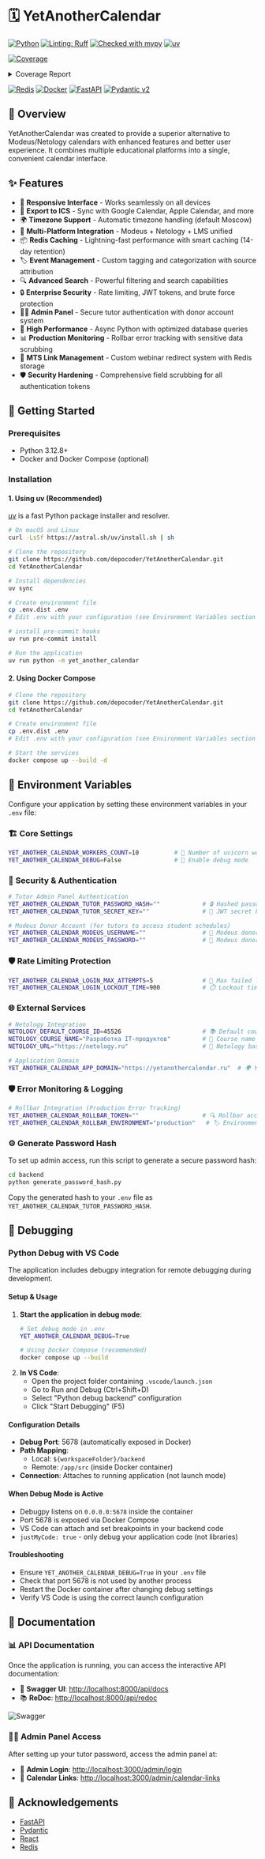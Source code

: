 # 🗓️ YetAnotherCalendar

[![Python](https://img.shields.io/badge/python-3.12.8+-blue.svg?style=flat&logo=python&logoColor=white)](https://www.python.org/downloads/)
[![Linting: Ruff](https://img.shields.io/endpoint?url=https://raw.githubusercontent.com/charliermarsh/ruff/main/assets/badge/v2.json)](https://github.com/astral-sh/ruff)
[![Checked with mypy](https://www.mypy-lang.org/static/mypy_badge.svg)](https://mypy-lang.org/)
[![uv](https://img.shields.io/endpoint?url=https://raw.githubusercontent.com/astral-sh/uv/main/assets/badge/v0.json)](https://github.com/astral-sh/uv)

<!-- Pytest Coverage Comment:Begin -->
<a href="https://github.com/depocoder/YetAnotherCalendar/blob/main/README.md"><img alt="Coverage" src="https://img.shields.io/badge/Coverage-86%25-green.svg" /></a><details><summary>Coverage Report </summary><table><tr><th>File</th><th>Stmts</th><th>Miss</th><th>Cover</th><th>Missing</th></tr><tbody><tr><td colspan="5"><b>yet_another_calendar/web</b></td></tr><tr><td>&nbsp; &nbsp;<a href="https://github.com/depocoder/YetAnotherCalendar/blob/main/backend/yet_another_calendar/web/application.py">application.py</a></td><td>66</td><td>21</td><td>68%</td><td><a href="https://github.com/depocoder/YetAnotherCalendar/blob/main/backend/yet_another_calendar/web/application.py#L27-L31">27&ndash;31</a>, <a href="https://github.com/depocoder/YetAnotherCalendar/blob/main/backend/yet_another_calendar/web/application.py#L34-L48">34&ndash;48</a>, <a href="https://github.com/depocoder/YetAnotherCalendar/blob/main/backend/yet_another_calendar/web/application.py#L69-L70">69&ndash;70</a>, <a href="https://github.com/depocoder/YetAnotherCalendar/blob/main/backend/yet_another_calendar/web/application.py#L95">95</a>, <a href="https://github.com/depocoder/YetAnotherCalendar/blob/main/backend/yet_another_calendar/web/application.py#L100">100</a></td></tr><tr><td>&nbsp; &nbsp;<a href="https://github.com/depocoder/YetAnotherCalendar/blob/main/backend/yet_another_calendar/web/cache_builder.py">cache_builder.py</a></td><td>8</td><td>2</td><td>75%</td><td><a href="https://github.com/depocoder/YetAnotherCalendar/blob/main/backend/yet_another_calendar/web/cache_builder.py#L18-L21">18&ndash;21</a></td></tr><tr><td colspan="5"><b>yet_another_calendar/web/api/bulk</b></td></tr><tr><td>&nbsp; &nbsp;<a href="https://github.com/depocoder/YetAnotherCalendar/blob/main/backend/yet_another_calendar/web/api/bulk/integration.py">integration.py</a></td><td>84</td><td>30</td><td>64%</td><td><a href="https://github.com/depocoder/YetAnotherCalendar/blob/main/backend/yet_another_calendar/web/api/bulk/integration.py#L48">48</a>, <a href="https://github.com/depocoder/YetAnotherCalendar/blob/main/backend/yet_another_calendar/web/api/bulk/integration.py#L56">56</a>, <a href="https://github.com/depocoder/YetAnotherCalendar/blob/main/backend/yet_another_calendar/web/api/bulk/integration.py#L70-L73">70&ndash;73</a>, <a href="https://github.com/depocoder/YetAnotherCalendar/blob/main/backend/yet_another_calendar/web/api/bulk/integration.py#L87-L110">87&ndash;110</a>, <a href="https://github.com/depocoder/YetAnotherCalendar/blob/main/backend/yet_another_calendar/web/api/bulk/integration.py#L123-L131">123&ndash;131</a>, <a href="https://github.com/depocoder/YetAnotherCalendar/blob/main/backend/yet_another_calendar/web/api/bulk/integration.py#L151">151</a></td></tr><tr><td>&nbsp; &nbsp;<a href="https://github.com/depocoder/YetAnotherCalendar/blob/main/backend/yet_another_calendar/web/api/bulk/schema.py">schema.py</a></td><td>45</td><td>5</td><td>89%</td><td><a href="https://github.com/depocoder/YetAnotherCalendar/blob/main/backend/yet_another_calendar/web/api/bulk/schema.py#L15">15</a>, <a href="https://github.com/depocoder/YetAnotherCalendar/blob/main/backend/yet_another_calendar/web/api/bulk/schema.py#L29-L30">29&ndash;30</a>, <a href="https://github.com/depocoder/YetAnotherCalendar/blob/main/backend/yet_another_calendar/web/api/bulk/schema.py#L45-L46">45&ndash;46</a></td></tr><tr><td>&nbsp; &nbsp;<a href="https://github.com/depocoder/YetAnotherCalendar/blob/main/backend/yet_another_calendar/web/api/bulk/views.py">views.py</a></td><td>25</td><td>8</td><td>68%</td><td><a href="https://github.com/depocoder/YetAnotherCalendar/blob/main/backend/yet_another_calendar/web/api/bulk/views.py#L33-L40">33&ndash;40</a>, <a href="https://github.com/depocoder/YetAnotherCalendar/blob/main/backend/yet_another_calendar/web/api/bulk/views.py#L55">55</a>, <a href="https://github.com/depocoder/YetAnotherCalendar/blob/main/backend/yet_another_calendar/web/api/bulk/views.py#L74-L79">74&ndash;79</a></td></tr><tr><td colspan="5"><b>yet_another_calendar/web/api/docs</b></td></tr><tr><td>&nbsp; &nbsp;<a href="https://github.com/depocoder/YetAnotherCalendar/blob/main/backend/yet_another_calendar/web/api/docs/views.py">views.py</a></td><td>15</td><td>5</td><td>67%</td><td><a href="https://github.com/depocoder/YetAnotherCalendar/blob/main/backend/yet_another_calendar/web/api/docs/views.py#L20-L21">20&ndash;21</a>, <a href="https://github.com/depocoder/YetAnotherCalendar/blob/main/backend/yet_another_calendar/web/api/docs/views.py#L37">37</a>, <a href="https://github.com/depocoder/YetAnotherCalendar/blob/main/backend/yet_another_calendar/web/api/docs/views.py#L48-L49">48&ndash;49</a></td></tr><tr><td colspan="5"><b>yet_another_calendar/web/api/lms</b></td></tr><tr><td>&nbsp; &nbsp;<a href="https://github.com/depocoder/YetAnotherCalendar/blob/main/backend/yet_another_calendar/web/api/lms/integration.py">integration.py</a></td><td>65</td><td>14</td><td>78%</td><td><a href="https://github.com/depocoder/YetAnotherCalendar/blob/main/backend/yet_another_calendar/web/api/lms/integration.py#L18">18</a>, <a href="https://github.com/depocoder/YetAnotherCalendar/blob/main/backend/yet_another_calendar/web/api/lms/integration.py#L119-L131">119&ndash;131</a></td></tr><tr><td>&nbsp; &nbsp;<a href="https://github.com/depocoder/YetAnotherCalendar/blob/main/backend/yet_another_calendar/web/api/lms/schema.py">schema.py</a></td><td>84</td><td>16</td><td>81%</td><td><a href="https://github.com/depocoder/YetAnotherCalendar/blob/main/backend/yet_another_calendar/web/api/lms/schema.py#L46">46</a>, <a href="https://github.com/depocoder/YetAnotherCalendar/blob/main/backend/yet_another_calendar/web/api/lms/schema.py#L105-L126">105&ndash;126</a></td></tr><tr><td>&nbsp; &nbsp;<a href="https://github.com/depocoder/YetAnotherCalendar/blob/main/backend/yet_another_calendar/web/api/lms/views.py">views.py</a></td><td>17</td><td>4</td><td>76%</td><td><a href="https://github.com/depocoder/YetAnotherCalendar/blob/main/backend/yet_another_calendar/web/api/lms/views.py#L18">18</a>, <a href="https://github.com/depocoder/YetAnotherCalendar/blob/main/backend/yet_another_calendar/web/api/lms/views.py#L28">28</a>, <a href="https://github.com/depocoder/YetAnotherCalendar/blob/main/backend/yet_another_calendar/web/api/lms/views.py#L39">39</a>, <a href="https://github.com/depocoder/YetAnotherCalendar/blob/main/backend/yet_another_calendar/web/api/lms/views.py#L50">50</a></td></tr><tr><td colspan="5"><b>yet_another_calendar/web/api/modeus</b></td></tr><tr><td>&nbsp; &nbsp;<a href="https://github.com/depocoder/YetAnotherCalendar/blob/main/backend/yet_another_calendar/web/api/modeus/integration.py">integration.py</a></td><td>99</td><td>24</td><td>76%</td><td><a href="https://github.com/depocoder/YetAnotherCalendar/blob/main/backend/yet_another_calendar/web/api/modeus/integration.py#L44">44</a>, <a href="https://github.com/depocoder/YetAnotherCalendar/blob/main/backend/yet_another_calendar/web/api/modeus/integration.py#L82-L113">82&ndash;113</a>, <a href="https://github.com/depocoder/YetAnotherCalendar/blob/main/backend/yet_another_calendar/web/api/modeus/integration.py#L172-L184">172&ndash;184</a>, <a href="https://github.com/depocoder/YetAnotherCalendar/blob/main/backend/yet_another_calendar/web/api/modeus/integration.py#L205">205</a></td></tr><tr><td>&nbsp; &nbsp;<a href="https://github.com/depocoder/YetAnotherCalendar/blob/main/backend/yet_another_calendar/web/api/modeus/schema.py">schema.py</a></td><td>205</td><td>22</td><td>89%</td><td><a href="https://github.com/depocoder/YetAnotherCalendar/blob/main/backend/yet_another_calendar/web/api/modeus/schema.py#L27">27</a>, <a href="https://github.com/depocoder/YetAnotherCalendar/blob/main/backend/yet_another_calendar/web/api/modeus/schema.py#L48">48</a>, <a href="https://github.com/depocoder/YetAnotherCalendar/blob/main/backend/yet_another_calendar/web/api/modeus/schema.py#L50">50</a>, <a href="https://github.com/depocoder/YetAnotherCalendar/blob/main/backend/yet_another_calendar/web/api/modeus/schema.py#L61">61</a>, <a href="https://github.com/depocoder/YetAnotherCalendar/blob/main/backend/yet_another_calendar/web/api/modeus/schema.py#L63">63</a>, <a href="https://github.com/depocoder/YetAnotherCalendar/blob/main/backend/yet_another_calendar/web/api/modeus/schema.py#L68">68</a>, <a href="https://github.com/depocoder/YetAnotherCalendar/blob/main/backend/yet_another_calendar/web/api/modeus/schema.py#L84">84</a>, <a href="https://github.com/depocoder/YetAnotherCalendar/blob/main/backend/yet_another_calendar/web/api/modeus/schema.py#L104">104</a>, <a href="https://github.com/depocoder/YetAnotherCalendar/blob/main/backend/yet_another_calendar/web/api/modeus/schema.py#L208-L211">208&ndash;211</a>, <a href="https://github.com/depocoder/YetAnotherCalendar/blob/main/backend/yet_another_calendar/web/api/modeus/schema.py#L218">218</a>, <a href="https://github.com/depocoder/YetAnotherCalendar/blob/main/backend/yet_another_calendar/web/api/modeus/schema.py#L257-L258">257&ndash;258</a>, <a href="https://github.com/depocoder/YetAnotherCalendar/blob/main/backend/yet_another_calendar/web/api/modeus/schema.py#L266-L270">266&ndash;270</a>, <a href="https://github.com/depocoder/YetAnotherCalendar/blob/main/backend/yet_another_calendar/web/api/modeus/schema.py#L276">276</a>, <a href="https://github.com/depocoder/YetAnotherCalendar/blob/main/backend/yet_another_calendar/web/api/modeus/schema.py#L283">283</a></td></tr><tr><td>&nbsp; &nbsp;<a href="https://github.com/depocoder/YetAnotherCalendar/blob/main/backend/yet_another_calendar/web/api/modeus/views.py">views.py</a></td><td>22</td><td>7</td><td>68%</td><td><a href="https://github.com/depocoder/YetAnotherCalendar/blob/main/backend/yet_another_calendar/web/api/modeus/views.py#L25-L28">25&ndash;28</a>, <a href="https://github.com/depocoder/YetAnotherCalendar/blob/main/backend/yet_another_calendar/web/api/modeus/views.py#L39">39</a>, <a href="https://github.com/depocoder/YetAnotherCalendar/blob/main/backend/yet_another_calendar/web/api/modeus/views.py#L49">49</a>, <a href="https://github.com/depocoder/YetAnotherCalendar/blob/main/backend/yet_another_calendar/web/api/modeus/views.py#L62-L64">62&ndash;64</a></td></tr><tr><td colspan="5"><b>yet_another_calendar/web/api/netology</b></td></tr><tr><td>&nbsp; &nbsp;<a href="https://github.com/depocoder/YetAnotherCalendar/blob/main/backend/yet_another_calendar/web/api/netology/integration.py">integration.py</a></td><td>57</td><td>9</td><td>84%</td><td><a href="https://github.com/depocoder/YetAnotherCalendar/blob/main/backend/yet_another_calendar/web/api/netology/integration.py#L65-L69">65&ndash;69</a>, <a href="https://github.com/depocoder/YetAnotherCalendar/blob/main/backend/yet_another_calendar/web/api/netology/integration.py#L73-L79">73&ndash;79</a></td></tr><tr><td>&nbsp; &nbsp;<a href="https://github.com/depocoder/YetAnotherCalendar/blob/main/backend/yet_another_calendar/web/api/netology/schema.py">schema.py</a></td><td>137</td><td>2</td><td>99%</td><td><a href="https://github.com/depocoder/YetAnotherCalendar/blob/main/backend/yet_another_calendar/web/api/netology/schema.py#L30">30</a>, <a href="https://github.com/depocoder/YetAnotherCalendar/blob/main/backend/yet_another_calendar/web/api/netology/schema.py#L107">107</a></td></tr><tr><td>&nbsp; &nbsp;<a href="https://github.com/depocoder/YetAnotherCalendar/blob/main/backend/yet_another_calendar/web/api/netology/views.py">views.py</a></td><td>18</td><td>4</td><td>78%</td><td><a href="https://github.com/depocoder/YetAnotherCalendar/blob/main/backend/yet_another_calendar/web/api/netology/views.py#L23">23</a>, <a href="https://github.com/depocoder/YetAnotherCalendar/blob/main/backend/yet_another_calendar/web/api/netology/views.py#L36">36</a>, <a href="https://github.com/depocoder/YetAnotherCalendar/blob/main/backend/yet_another_calendar/web/api/netology/views.py#L46">46</a>, <a href="https://github.com/depocoder/YetAnotherCalendar/blob/main/backend/yet_another_calendar/web/api/netology/views.py#L57">57</a></td></tr><tr><td colspan="5"><b>yet_another_calendar/web/api/utmn</b></td></tr><tr><td>&nbsp; &nbsp;<a href="https://github.com/depocoder/YetAnotherCalendar/blob/main/backend/yet_another_calendar/web/api/utmn/integration.py">integration.py</a></td><td>54</td><td>3</td><td>94%</td><td><a href="https://github.com/depocoder/YetAnotherCalendar/blob/main/backend/yet_another_calendar/web/api/utmn/integration.py#L40">40</a>, <a href="https://github.com/depocoder/YetAnotherCalendar/blob/main/backend/yet_another_calendar/web/api/utmn/integration.py#L81-L82">81&ndash;82</a></td></tr><tr><td><b>TOTAL</b></td><td><b>1223</b></td><td><b>176</b></td><td><b>86%</b></td><td>&nbsp;</td></tr></tbody></table></details>
<!-- Pytest Coverage Comment:End -->

[![Redis](https://img.shields.io/badge/redis-%23DD0031.svg?style=for-the-badge&logo=redis&logoColor=white&style=flat)](https://redis.io/)
[![Docker](https://img.shields.io/badge/docker-%230db7ed.svg?style=for-the-badge&logo=docker&logoColor=white&style=flat)](https://www.docker.com/)
[![FastAPI](https://img.shields.io/badge/FastAPI-005571?style=for-the-badge&logo=fastapi&style=flat)](https://fastapi.tiangolo.com/)
[![Pydantic v2](https://img.shields.io/endpoint?url=https://raw.githubusercontent.com/pydantic/pydantic/main/docs/badge/v2.json)](https://docs.pydantic.dev/latest/contributing/#badges)

## 📝 Overview

YetAnotherCalendar was created to provide a superior alternative to Modeus/Netology calendars with enhanced features and
better user experience. It combines multiple educational platforms into a single, convenient calendar interface.

## ✨ Features

* 📱 **Responsive Interface** - Works seamlessly on all devices
* 🔄 **Export to ICS** - Sync with Google Calendar, Apple Calendar, and more
* 🌍 **Timezone Support** - Automatic timezone handling (default Moscow)
* 🔌 **Multi-Platform Integration** - Modeus + Netology + LMS unified
* 📦 **Redis Caching** - Lightning-fast performance with smart caching (14-day retention)
* 🏷️ **Event Management** - Custom tagging and categorization with source attribution
* 🔍 **Advanced Search** - Powerful filtering and search capabilities
* 🔒 **Enterprise Security** - Rate limiting, JWT tokens, and brute force protection
* 👨‍🏫 **Admin Panel** - Secure tutor authentication with donor account system
* 🚀 **High Performance** - Async Python with optimized database queries
* 📊 **Production Monitoring** - Rollbar error tracking with sensitive data scrubbing
* 🔗 **MTS Link Management** - Custom webinar redirect system with Redis storage
* 🛡️ **Security Hardening** - Comprehensive field scrubbing for all authentication tokens

## 🚀 Getting Started

### Prerequisites

- Python 3.12.8+
- Docker and Docker Compose (optional)

### Installation

#### 1. Using uv (Recommended)

[uv](https://github.com/astral-sh/uv) is a fast Python package installer and resolver.

```bash
# On macOS and Linux
curl -LsSf https://astral.sh/uv/install.sh | sh

# Clone the repository
git clone https://github.com/depocoder/YetAnotherCalendar.git
cd YetAnotherCalendar

# Install dependencies
uv sync

# Create environment file
cp .env.dist .env
# Edit .env with your configuration (see Environment Variables section below)

# install pre-commit hooks
uv run pre-commit install

# Run the application
uv run python -m yet_another_calendar
```

#### 2. Using Docker Compose

```bash
# Clone the repository
git clone https://github.com/depocoder/YetAnotherCalendar.git
cd YetAnotherCalendar

# Create environment file
cp .env.dist .env
# Edit .env with your configuration (see Environment Variables section below)

# Start the services
docker compose up --build -d
```

## 🔧 Environment Variables

Configure your application by setting these environment variables in your `.env` file:

### 🏗️ **Core Settings**
```bash
YET_ANOTHER_CALENDAR_WORKERS_COUNT=10          # 🔄 Number of uvicorn workers
YET_ANOTHER_CALENDAR_DEBUG=False               # 🐛 Enable debug mode
```

### 🔐 **Security & Authentication**
```bash
# Tutor Admin Panel Authentication
YET_ANOTHER_CALENDAR_TUTOR_PASSWORD_HASH=""            # 🔒 Hashed password for admin access
YET_ANOTHER_CALENDAR_TUTOR_SECRET_KEY=""               # 🔑 JWT secret key for tutor tokens

# Modeus Donor Account (for tutors to access student schedules)
YET_ANOTHER_CALENDAR_MODEUS_USERNAME=""                # 👤 Modeus donor account username
YET_ANOTHER_CALENDAR_MODEUS_PASSWORD=""                # 🔐 Modeus donor account password
```

### 🛡️ **Rate Limiting Protection**
```bash
YET_ANOTHER_CALENDAR_LOGIN_MAX_ATTEMPTS=5              # 🚫 Max failed login attempts
YET_ANOTHER_CALENDAR_LOGIN_LOCKOUT_TIME=900            # ⏱️ Lockout time in seconds (15 min)
```

### 🌐 **External Services**
```bash
# Netology Integration
NETOLOGY_DEFAULT_COURSE_ID=45526                       # 📚 Default course ID
NETOLOGY_COURSE_NAME="Разработка IT-продуктов"         # 📖 Course name
NETOLOGY_URL="https://netology.ru"                     # 🔗 Netology base URL

# Application Domain
YET_ANOTHER_CALENDAR_APP_DOMAIN="https://yetanothercalendar.ru"  # 🌍 Your domain
```

### 🛡️ **Error Monitoring & Logging**
```bash
# Rollbar Integration (Production Error Tracking)
YET_ANOTHER_CALENDAR_ROLLBAR_TOKEN=""                  # 🔍 Rollbar access token  
YET_ANOTHER_CALENDAR_ROLLBAR_ENVIRONMENT="production"   # 🏷️ Environment (dev/staging/production)
```

### ⚙️ **Generate Password Hash**
To set up admin access, run this script to generate a secure password hash:

```bash
cd backend
python generate_password_hash.py
```

Copy the generated hash to your `.env` file as `YET_ANOTHER_CALENDAR_TUTOR_PASSWORD_HASH`.

## 🐛 Debugging

### Python Debug with VS Code

The application includes debugpy integration for remote debugging during development.

#### Setup & Usage

1. **Start the application in debug mode**:
   ```bash
   # Set debug mode in .env
   YET_ANOTHER_CALENDAR_DEBUG=True
   
   # Using Docker Compose (recommended)
   docker compose up --build
   
2. **In VS Code**:
   - Open the project folder containing `.vscode/launch.json`
   - Go to Run and Debug (Ctrl+Shift+D)
   - Select "Python debug backend" configuration
   - Click "Start Debugging" (F5)

#### Configuration Details

- **Debug Port**: 5678 (automatically exposed in Docker)
- **Path Mapping**: 
  - Local: `${workspaceFolder}/backend` 
  - Remote: `/app/src` (inside Docker container)
- **Connection**: Attaches to running application (not launch mode)

#### When Debug Mode is Active

- Debugpy listens on `0.0.0.0:5678` inside the container
- Port 5678 is exposed via Docker Compose
- VS Code can attach and set breakpoints in your backend code
- `justMyCode: true` - only debug your application code (not libraries)

#### Troubleshooting

- Ensure `YET_ANOTHER_CALENDAR_DEBUG=True` in your `.env` file
- Check that port 5678 is not used by another process
- Restart the Docker container after changing debug settings
- Verify VS Code is using the correct launch configuration

## 📖 Documentation

### 📊 **API Documentation**

Once the application is running, you can access the interactive API documentation:

- 🎯 **Swagger UI**: [http://localhost:8000/api/docs](http://localhost:8000/api/docs)
- 📚 **ReDoc**: [http://localhost:8000/api/redoc](http://localhost:8000/api/redoc)

![Swagger](https://github.com/user-attachments/assets/bca25df5-fd1a-4942-adb8-72f3f18ab178)

### 👨‍🏫 **Admin Panel Access**

After setting up your tutor password, access the admin panel at:
- 🔐 **Admin Login**: [http://localhost:3000/admin/login](http://localhost:3000/admin/login)
- 📅 **Calendar Links**: [http://localhost:3000/admin/calendar-links](http://localhost:3000/admin/calendar-links)

## 🙏 Acknowledgements

- [FastAPI](https://fastapi.tiangolo.com/)
- [Pydantic](https://pydantic-docs.helpmanual.io/)
- [React](https://reactjs.org/)
- [Redis](https://redis.io/)

